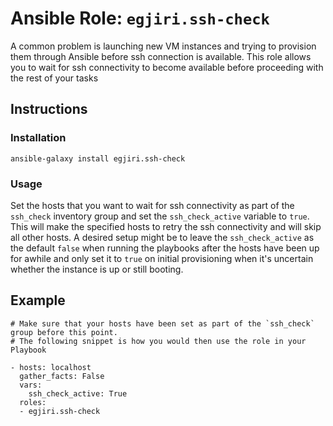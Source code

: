 # Ansible Role: `egjiri.ssh-check`

A common problem is launching new VM instances and trying to provision them through Ansible before ssh connection is available. This role allows you to wait for ssh connectivity to become available before proceeding with the rest of your tasks

## Instructions

### Installation
```
ansible-galaxy install egjiri.ssh-check
```

### Usage

Set the hosts that you want to wait for ssh connectivity as part of the `ssh_check` inventory group and set the `ssh_check_active` variable to `true`. This will make the specified hosts to retry the ssh connectivity and will skip all other hosts.
A desired setup might be to leave the `ssh_check_active` as the default `false` when running the playbooks after the hosts have been up for awhile and only set it to `true` on initial provisioning when it's uncertain whether the instance is up or still booting.

## Example
```
# Make sure that your hosts have been set as part of the `ssh_check` group before this point.
# The following snippet is how you would then use the role in your Playbook

- hosts: localhost
  gather_facts: False
  vars:
    ssh_check_active: True
  roles:
  - egjiri.ssh-check
```
